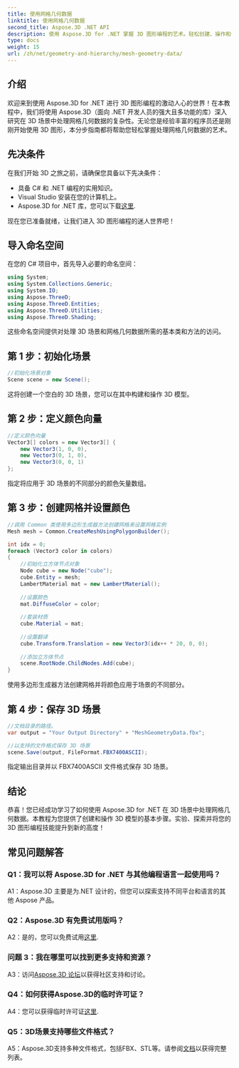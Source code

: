 ```yaml
---
title: 使用网格几何数据
linktitle: 使用网格几何数据
second_title: Aspose.3D .NET API
description: 使用 Aspose.3D for .NET 掌握 3D 图形编程的艺术。轻松创建、操作和保存令人惊叹的 3D 场景。
type: docs
weight: 15
url: /zh/net/geometry-and-hierarchy/mesh-geometry-data/
---
```

## 介绍

欢迎来到使用 Aspose.3D for .NET 进行 3D 图形编程的激动人心的世界！在本教程中，我们将使用 Aspose.3D（面向 .NET 开发人员的强大且多功能的库）深入研究在 3D 场景中处理网格几何数据的复杂性。无论您是经验丰富的程序员还是刚刚开始使用 3D 图形，本分步指南都将帮助您轻松掌握处理网格几何数据的艺术。

## 先决条件

在我们开始 3D 之旅之前，请确保您具备以下先决条件：

- 具备 C# 和 .NET 编程的实用知识。
- Visual Studio 安装在您的计算机上。
- Aspose.3D for .NET 库，您可以下载[这里](https://releases.aspose.com/3d/net/).

现在您已准备就绪，让我们进入 3D 图形编程的迷人世界吧！

## 导入命名空间

在您的 C# 项目中，首先导入必要的命名空间：

```csharp
using System;
using System.Collections.Generic;
using System.IO;
using Aspose.ThreeD;
using Aspose.ThreeD.Entities;
using Aspose.ThreeD.Utilities;
using Aspose.ThreeD.Shading;
```

这些命名空间提供对处理 3D 场景和网格几何数据所需的基本类和方法的访问。

## 第 1 步：初始化场景

```csharp
//初始化场景对象
Scene scene = new Scene();
```

这将创建一个空白的 3D 场景，您可以在其中构建和操作 3D 模型。

## 第 2 步：定义颜色向量

```csharp
//定义颜色向量
Vector3[] colors = new Vector3[] {
    new Vector3(1, 0, 0),
    new Vector3(0, 1, 0),
    new Vector3(0, 0, 1)
};
```

指定将应用于 3D 场景的不同部分的颜色矢量数组。

## 第 3 步：创建网格并设置颜色

```csharp
//调用 Common 类使用多边形生成器方法创建网格来设置网格实例
Mesh mesh = Common.CreateMeshUsingPolygonBuilder();

int idx = 0;
foreach (Vector3 color in colors)
{
    //初始化立方体节点对象
    Node cube = new Node("cube");
    cube.Entity = mesh;
    LambertMaterial mat = new LambertMaterial();
    
    //设置颜色
    mat.DiffuseColor = color;
    
    //套装材质
    cube.Material = mat;
    
    //设置翻译
    cube.Transform.Translation = new Vector3(idx++ * 20, 0, 0);
    
    //添加立方体节点
    scene.RootNode.ChildNodes.Add(cube);
}
```

使用多边形生成器方法创建网格并将颜色应用于场景的不同部分。

## 第 4 步：保存 3D 场景

```csharp
//文档目录的路径。
var output = "Your Output Directory" + "MeshGeometryData.fbx";

//以支持的文件格式保存 3D 场景
scene.Save(output, FileFormat.FBX7400ASCII);
```

指定输出目录并以 FBX7400ASCII 文件格式保存 3D 场景。

## 结论

恭喜！您已经成功学习了如何使用 Aspose.3D for .NET 在 3D 场景中处理网格几何数据。本教程为您提供了创建和操作 3D 模型的基本步骤。实验、探索并将您的 3D 图形编程技能提升到新的高度！

## 常见问题解答

### Q1：我可以将 Aspose.3D for .NET 与其他编程语言一起使用吗？

A1：Aspose.3D 主要是为.NET 设计的，但您可以探索支持不同平台和语言的其他 Aspose 产品。

### Q2：Aspose.3D 有免费试用版吗？

A2：是的，您可以免费试用[这里](https://releases.aspose.com/).

### 问题 3：我在哪里可以找到更多支持和资源？

 A3：访问[Aspose.3D 论坛](https://forum.aspose.com/c/3d/18)以获得社区支持和讨论。

### Q4：如何获得Aspose.3D的临时许可证？

 A4：您可以获得临时许可证[这里](https://purchase.aspose.com/temporary-license/).

### Q5：3D场景支持哪些文件格式？

 A5：Aspose.3D支持多种文件格式，包括FBX、STL等。请参阅[文档](https://reference.aspose.com/3d/net/)以获得完整列表。